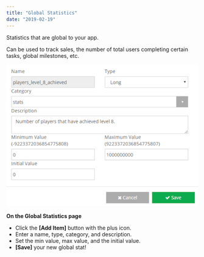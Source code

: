 ```yaml
---
title: "Global Statistics"
date: "2019-02-19"
---
```


Statistics that are global to your app.

Can be used to track sales, the number of total users completing certain tasks, global milestones, etc.

![](images/image-7.png)

**On the Global Statistics page**

- Click the **\[Add Item\]** button with the plus icon.
- Enter a name, type, category, and description.
- Set the min value, max value, and the initial value.
- **\[Save\]** your new global stat!
